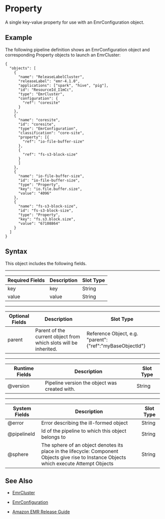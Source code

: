 # Property<a name="dp-object-property"></a>

A single key\-value property for use with an EmrConfiguration object\.

## Example<a name="property-example"></a>

The following pipeline definition shows an EmrConfiguration object and corresponding Property objects to launch an EmrCluster:

```
{
  "objects": [
    {
      "name": "ReleaseLabelCluster",
      "releaseLabel": "emr-4.1.0",
      "applications": ["spark", "hive", "pig"],
      "id": "ResourceId_I1mCc",
      "type": "EmrCluster",
      "configuration": {
        "ref": "coresite"
      }
    },
    {
      "name": "coresite",
      "id": "coresite",
      "type": "EmrConfiguration",
      "classification": "core-site",
      "property": [{
        "ref": "io-file-buffer-size"
      },
      {
        "ref": "fs-s3-block-size"
      }
      ]
    },
    {
      "name": "io-file-buffer-size",
      "id": "io-file-buffer-size",
      "type": "Property",
      "key": "io.file.buffer.size",
      "value": "4096"
    },
    {
      "name": "fs-s3-block-size",
      "id": "fs-s3-block-size",
      "type": "Property",
      "key": "fs.s3.block.size",
      "value": "67108864"
    }
  ]
}
```

## Syntax<a name="property-syntax"></a>

This object includes the following fields\.


****  

| Required Fields | Description | Slot Type | 
| --- | --- | --- | 
| key | key | String | 
| value | value | String | 


****  

| Optional Fields | Description | Slot Type | 
| --- | --- | --- | 
| parent | Parent of the current object from which slots will be inherited\. | Reference Object, e\.g\. "parent":\{"ref":"myBaseObjectId"\} | 


****  

| Runtime Fields | Description | Slot Type | 
| --- | --- | --- | 
| @version | Pipeline version the object was created with\. | String | 


****  

| System Fields | Description | Slot Type | 
| --- | --- | --- | 
| @error | Error describing the ill\-formed object | String | 
| @pipelineId | Id of the pipeline to which this object belongs to | String | 
| @sphere | The sphere of an object denotes its place in the lifecycle: Component Objects give rise to Instance Objects which execute Attempt Objects | String | 

## See Also<a name="property-seealso"></a>

+ [EmrCluster](dp-object-emrcluster.md)

+ [EmrConfiguration](dp-object-emrconfiguration.md)

+ [Amazon EMR Release Guide](http://docs.aws.amazon.com/ElasticMapReduce/latest/ReleaseGuide/)